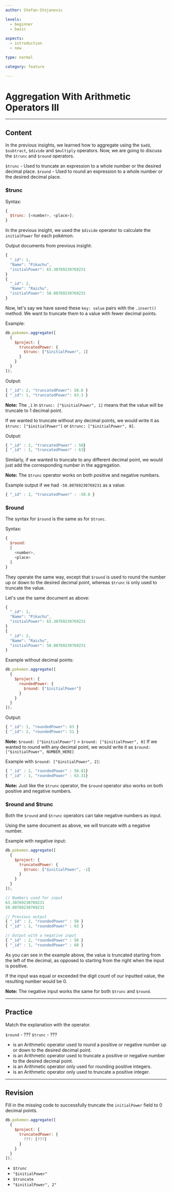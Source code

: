 ```yaml
---
author: Stefan-Stojanovic

levels:
  - beginner
  - basic
  
aspects:
  - introduction
  - new

type: normal

category: feature

---
```

# Aggregation With Arithmetic Operators III
---
## Content

In the previous insights, we learned how to aggregate using the `$add`, `$subtract`, `$divide` and `$multiply` operators. Now, we are going to discuss the `$trunc` and `$round` operators.

`$trunc` - Used to truncate an expression to a whole number or the desired decimal place.
`$round` - Used to round an expression to a whole number or the desired decimal place.

### $trunc

Syntax:
```javascript
{
  $trunc: [<number>, <place>];
}
```

In the previous insight, we used the `$divide` operator to calculate the `initialPower` for each pokémon.

Output documents from previous insight:
```javascript
{ 
  "_id": 1,
  "Name": "Pikachu", 
  "initialPower": 63.30769230769231 
}
{ 
  "_id": 2, 
  "Name": "Raichu", 
  "initialPower": 50.80769230769231 
}
```

Now, let's say we have saved these `key: value` pairs with the `.insert()` method. We want to truncate them to a value with fewer decimal points.

Example:
```javascript
db.pokemon.aggregate([
  {
    $project: {
      truncatedPower: {
        $trunc: ["$initialPower", 1]
      }
    }
  }
]);
```

Output:
```javascript
{ "_id": 2, "truncatedPower": 50.8 }
{ "_id": 1, "truncatedPower": 63.3 }
```
**Note:** The `,1` in `$trunc: ["$initialPower", 1]` means that the value will be truncate to 1 decimal point.

If we wanted to truncate without any decimal points, we would write it as `$trunc: ["$initialPower"]`  or `$trunc: ["$initialPower", 0]`.

Output:
```javascript
{ "_id" : 2, "truncatedPower" : 50}
{ "_id" : 1, "truncatedPower" : 63}
```

Similarly, if we wanted to truncate to any different decimal point, we would just add the corresponding number in the aggregation.

**Note:** The `$trunc` operator works on both positive and negative numbers.

Example output if we had `-50.80769230769231` as a value:
```javascript
{ "_id" : 2, "truncatedPower" : -50.8 }
```

### $round

The syntax for `$round` is the same as for `$trunc`. 

Syntax:
```javascript
{ 
  $round:  
  [ 
    <number>, 
    <place>
  ] 
}
```
They operate the same way, except that `$round` is used to round the number up or down to the desired decimal point, whereas `$trunc` is only used to truncate the value.

Let's use the same document as above:
```javascript
{ 
  "_id": 1,
  "Name": "Pikachu", 
  "initialPower": 63.30769230769231 
}
{ 
  "_id": 2, 
  "Name": "Raichu", 
  "initialPower": 50.80769230769231 
}
```

Example without decimal points:
```javascript
db.pokemon.aggregate([
  {
    $project: {
      roundedPower: {
        $round: ["$initialPower"]
      }
    }
  }
]);
```

Output:
```javascript
{ "_id": 1, "roundedPower": 63 }
{ "_id": 2, "roundedPower": 51 }
```

**Note:** `$round: ["$initialPower"]` = `$round: ["$initialPower", 0]` 
If we wanted to round with any decimal point, we would write it as `$round: ["$initialPower", NUMBER_HERE]` 

Example with `$round: ["$initialPower", 2]`:
```javascript
{ "_id" : 2, "roundedPower" : 50.81}
{ "_id" : 1, "roundedPower" : 63.31}
```

**Note:** Just like the `$trunc` operator, the `$round` operator also works on both positive and negative numbers.

### $round and $trunc

Both the `$round` and `$trunc` operators can take negative numbers as input.

Using the same document as above, we will truncate with a negative number.

Example with negative input:
```javascript
db.pokemon.aggregate([
  {
    $project: {
      truncatedPower: {
        $trunc: ["$initialPower", -1]
      }
    }
  }
]);
```

```javascript
// Numbers used for input
63.30769230769231 
50.80769230769231 

// Previous output
{ "_id" : 2, "roundedPower" : 50 }
{ "_id" : 1, "roundedPower" : 63 }

// Output with a negative input
{ "_id" : 2, "roundedPower" : 50 }
{ "_id" : 1, "roundedPower" : 60 }
```

As you can see in the example above, the value is truncated starting from the left of the decimal, as opposed to starting from the right when the input is positive.

If the input was equal or exceeded the digit count of our inputted value, the resulting number would be 0.

**Note:** The negative input works the same for both `$trunc` and `$round`.

---
## Practice

Match the explanation with the operator.

`$round` - ???
`$trunc` - ???

* is an Arithmetic operator used to round a positive or negative number up or down to the desired decimal point.
* is an Arithmetic operator used to truncate a positive or negative number to the desired decimal point.
* is an Arithmetic operator only used for rounding positive integers. 
* is an Arithmetic operator only used to truncate a positive integer.

---
## Revision

Fill in the missing code to successfully truncate the `initialPower` field to 0 decimal points.

```javascript
db.pokemon.aggregate([
  {
    $project: {
      truncatedPower: {
        ???: [???]
      }
    }
  }
]);
```

* `$trunc`
* `"$initialPower"`
* `$truncate `
* `"$initialPower", 2"`
